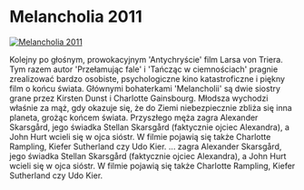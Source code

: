 Melancholia 2011 
=============
[![Melancholia 2011 ](http://vidos.pl/images/player.gif)](http://vidos.pl/melancholia-2011)

 Kolejny po głośnym, prowokacyjnym 'Antychryście' film Larsa von Triera. Tym razem autor 'Przełamując fale' i 'Tańcząc w ciemnościach' pragnie zrealizować bardzo osobiste, psychologiczne kino katastroficzne i piękny film o końcu świata. Głównymi bohaterkami 'Melancholii' są dwie siostry grane przez Kirsten Dunst i Charlotte Gainsbourg. Młodsza wychodzi właśnie za mąż, gdy okazuje się, że do Ziemi niebezpiecznie zbliża się inna planeta, grożąc końcem świata. Przyszłego męża zagra Alexander Skarsgård, jego świadka Stellan Skarsgård (faktycznie ojciec Alexandra), a John Hurt wcieli się w ojca sióstr. W filmie pojawią się także Charlotte Rampling, Kiefer Sutherland czy Udo Kier.   ... zagra Alexander Skarsgård, jego świadka Stellan Skarsgård (faktycznie ojciec Alexandra), a John Hurt wcieli się w ojca sióstr. W filmie pojawią się także Charlotte Rampling, Kiefer Sutherland czy Udo Kier.
